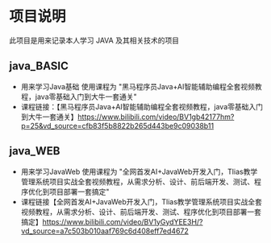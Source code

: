 

# 项目说明

此项目是用来记录本人学习 JAVA 及其相关技术的项目  

## java_BASIC

- 用来学习Java基础 使用课程为 "黑马程序员Java+AI智能辅助编程全套视频教程，java零基础入门到大牛一套通关" 
- 课程链接：【黑马程序员Java+AI智能辅助编程全套视频教程，java零基础入门到大牛一套通关】https://www.bilibili.com/video/BV1gb42177hm?p=25&vd_source=cfb83f5b8822b265d443be9c09038b11

## java_WEB

- 用来学习JavaWeb 使用课程为 "全网首发AI+JavaWeb开发入门，Tlias教学管理系统项目实战全套视频教程，从需求分析、设计、前后端开发、测试、程序优化到项目部署一套搞定" 
- 课程链接【全网首发AI+JavaWeb开发入门，Tlias教学管理系统项目实战全套视频教程，从需求分析、设计、前后端开发、测试、程序优化到项目部署一套搞定】https://www.bilibili.com/video/BV1yGydYEE3H/?vd_source=a7c503b010aaf769c6d408eff7ed4672

